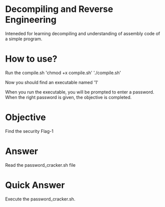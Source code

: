 # Decompiling and Reverse Engineering 
Inteneded for learning decompiling and understanding of assembly code of a simple program.

# How to use?
Run the compile.sh
'chmod +x compile.sh'
'./compile.sh'

Now you should find an executable named '1'

When you run the executable, you will be prompted to enter a password.
When the right password is given, the objective is completed.

# Objective
Find the security Flag-1

# Answer
Read the password_cracker.sh file

# Quick Answer
Execute the password_cracker.sh.

